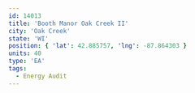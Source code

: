 ```yaml
---
id: 14013
title: 'Booth Manor Oak Creek II'
city: 'Oak Creek'
state: 'WI'
position: { 'lat': 42.885757, 'lng': -87.864303 }
units: 40
type: 'EA'
tags:
  - Energy Audit
---
```

